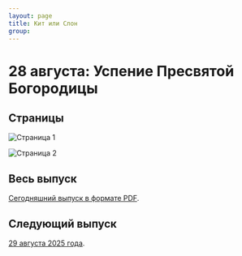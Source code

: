 ```yaml
---
layout: page
title: Кит или Слон
group: 
---
```


# 28 августа: Успение Пресвятой Богородицы

## Страницы

![Страница 1](https://www.dropbox.com/scl/fi/qpwwlurlvmczfs5fykvdw/2025-08-28-page001.jpg?rlkey=7uym06bqd6g41nmstx5hv4g1w&raw=1)

![Страница 2](https://www.dropbox.com/scl/fi/xwv1f92ntwfepfgdswbef/2025-08-28-page002.jpg?rlkey=5rhs34i4jbte4nbae01ls9byn&raw=1)

## Весь выпуск

[Сегодняшний выпуск в формате PDF](https://www.dropbox.com/scl/fi/5aw7xakcik0a17fao707r/2025-08-28.pdf?rlkey=0mufucsfaspc4qgpq8e44bgui&raw=1). 

## Следующий выпуск

[29 августа 2025 года](https://kitilislon.github.io/2025-08-29).



